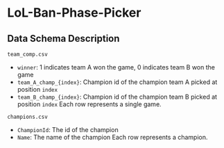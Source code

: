# LoL-Ban-Phase-Picker
## Data Schema Description
`team_comp.csv`
- `winner`: 1 indicates team A won the game, 0 indicates team B won the game
- `team_A_champ_{index}`: Champion id of the champion team A picked at position `index`
- `team_B_champ_{index}`: Champion id of the champion team B picked at position `index`
Each row represents a single game.

`champions.csv`
- `ChampionId`: The id of the champion
- `Name`: The name of the champion
Each row represents a champion.
